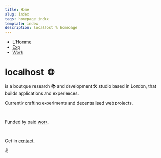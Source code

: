 ```yaml
---
title: Home
slug: index
tags: homepage index
template: index
description: localhost % homepage
---
```



<ul>
  <li><a href="/">L'Homme</a></li>
  <li><a href="/experiments">Exp</a></li>
  <li><a href="/work">Work</a></li>
</ul>

<h1>
  localhost&nbsp;
  <span aria-hidden="true">🌐</span>
</h1>

<p>
  is a boutique research <span aria-hidden="true">📚</span> and development <span aria-hidden="true">🛠</span> studio based in London, that builds applications and experiences.
</p>
<p>
  Currently crafting <a href="/experiments">experiments</a> and decentralised web <a href="/projects">projects</a>.
</p>

<br />

<p>
  Funded by paid <a href="/work">work</a>.
</p>

<br />

<p>
  Get in <a href="mailto:leslie@localhost.international?subject=Hello human&amp;body=Say something nice">contact</a>.
</p>

<p>
  <span aria-hidden="true">✌️</span>
</p>
